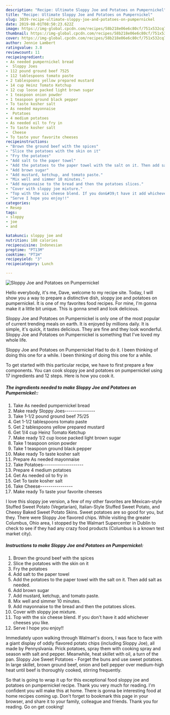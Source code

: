 ```yaml
---
description: "Recipe: Ultimate Sloppy Joe and Potatoes on Pumpernickel"
title: "Recipe: Ultimate Sloppy Joe and Potatoes on Pumpernickel"
slug: 3039-recipe-ultimate-sloppy-joe-and-potatoes-on-pumpernickel
date: 2019-08-01T08:50:23.622Z
image: https://img-global.cpcdn.com/recipes/58b218e06e6c80cf/751x532cq70/sloppy-joe-and-potatoes-on-pumpernickel-recipe-main-photo.jpg
thumbnail: https://img-global.cpcdn.com/recipes/58b218e06e6c80cf/751x532cq70/sloppy-joe-and-potatoes-on-pumpernickel-recipe-main-photo.jpg
cover: https://img-global.cpcdn.com/recipes/58b218e06e6c80cf/751x532cq70/sloppy-joe-and-potatoes-on-pumpernickel-recipe-main-photo.jpg
author: Jennie Lambert
ratingvalue: 3.8
reviewcount: 11
recipeingredient:
- As needed pumpernickel bread
-  Sloppy Joes
- 112 pound ground beef 7525
- 112 tablespoons tomato paste
- 2 tablespoons yellow prepared mustard
- 14 cup Heinz Tomato Ketchup
- 12 cup loose packed light brown sugar
- 1 teaspoon onion powder
- 1 teaspoon ground black pepper
- To taste kosher salt
- As needed mayonnaise
-  Potatoes
- 4 medium potatoes
- As needed oil to fry in
- To taste kosher salt
-  Cheese
- To taste your favorite cheeses
recipeinstructions:
- "Brown the ground beef with the spices"
- "Slice the potatoes with the skin on it"
- "Fry the potatoes"
- "Add salt to the paper towel"
- "Add the potatoes to the paper towel with the salt on it. Then add salt as needed."
- "Add brown sugar"
- "Add mustard, ketchup, and tomato paste."
- "Mix well and simmer 10 minutes."
- "Add mayonnaise to the bread and then the potatoes slices."
- "Cover with sloppy joe mixture."
- "Top with the six cheese blend. If you don&#39;t have it add whichever cheeses you like."
- "Serve I hope you enjoy!!"
categories:
- Resep
tags:
- sloppy
- joe
- and

katakunci: sloppy joe and
nutrition: 188 calories
recipecuisine: Indonesian
preptime: "PT13M"
cooktime: "PT1H"
recipeyield: "3"
recipecategory: Lunch

---
```



![Sloppy Joe and Potatoes on Pumpernickel](https://img-global.cpcdn.com/recipes/58b218e06e6c80cf/751x532cq70/sloppy-joe-and-potatoes-on-pumpernickel-recipe-main-photo.jpg)

Hello everybody, it's me, Dave, welcome to my recipe site. Today, I will show you a way to prepare a distinctive dish, sloppy joe and potatoes on pumpernickel. It is one of my favorites food recipes. For mine, I'm gonna make it a little bit unique. This is gonna smell and look delicious.

Sloppy Joe and Potatoes on Pumpernickel is only one of the most popular of current trending meals on earth. It is enjoyed by millions daily. It is simple, it's quick, it tastes delicious. They are fine and they look wonderful. Sloppy Joe and Potatoes on Pumpernickel is something that I've loved my whole life.

Sloppy Joe and Potatoes on Pumpernickel Had to do it. I been thinking of doing this one for a while. I been thinking of doing this one for a while.


To get started with this particular recipe, we have to first prepare a few components. You can cook sloppy joe and potatoes on pumpernickel using 17 ingredients and 12 steps. Here is how you cook it.

##### The ingredients needed to make Sloppy Joe and Potatoes on Pumpernickel::

1. Take As needed pumpernickel bread
1. Make ready  Sloppy Joes---------------
1. Take 1-1/2 pound ground beef 75/25
1. Get 1-1/2 tablespoons tomato paste
1. Get 2 tablespoons yellow prepared mustard
1. Get 1/4 cup Heinz Tomato Ketchup
1. Make ready 1/2 cup loose packed light brown sugar
1. Take 1 teaspoon onion powder
1. Take 1 teaspoon ground black pepper
1. Make ready To taste kosher salt
1. Prepare As needed mayonnaise
1. Take  Potatoes--------------------
1. Prepare 4 medium potatoes
1. Get As needed oil to fry in
1. Get To taste kosher salt
1. Take  Cheese----------------
1. Make ready To taste your favorite cheeses


I love this sloppy joe version, a few of my other favorites are Mexican-style Stuffed Sweet Potato (Vegetarian), Italian-Style Stuffed Sweet Potato, and Cheesy Baked Sweet Potato Skins. Sweet potatoes are so good for you, but they. There were Sloppy Joe flavored chips. While visiting the greater Columbus, Ohio area, I stopped by the Walmart Supercenter in Dublin to check to see if they had any crazy food products (Columbus is a known test market city). 

##### Instructions to make Sloppy Joe and Potatoes on Pumpernickel:

1. Brown the ground beef with the spices
1. Slice the potatoes with the skin on it
1. Fry the potatoes
1. Add salt to the paper towel
1. Add the potatoes to the paper towel with the salt on it. Then add salt as needed.
1. Add brown sugar
1. Add mustard, ketchup, and tomato paste.
1. Mix well and simmer 10 minutes.
1. Add mayonnaise to the bread and then the potatoes slices.
1. Cover with sloppy joe mixture.
1. Top with the six cheese blend. If you don&#39;t have it add whichever cheeses you like.
1. Serve I hope you enjoy!!


Immediately upon walking through Walmart&#39;s doors, I was face to face with a giant display of oddly flavored potato chips (including Sloppy Joe), all made by Pennyslvania. Prick potatoes, spray them with cooking spray and season with salt and pepper. Meanwhile, heat skillet with oil, a turn of the pan. Sloppy Joe Sweet Potatoes - Forget the buns and use sweet potatoes. In large skillet, brown ground beef, onion and bell pepper over medium-high heat until beef is thoroughly cooked, stirring frequently. 

So that is going to wrap it up for this exceptional food sloppy joe and potatoes on pumpernickel recipe. Thank you very much for reading. I'm confident you will make this at home. There is gonna be interesting food at home recipes coming up. Don't forget to bookmark this page in your browser, and share it to your family, colleague and friends. Thank you for reading. Go on get cooking!
